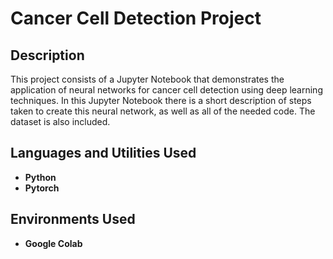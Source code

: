<h1>Cancer Cell Detection Project</h1>


<h2>Description</h2>
This project consists of a Jupyter Notebook that demonstrates the application of neural networks for cancer cell detection using deep learning techniques.  In this Jupyter Notebook there is a short description of steps taken to create this neural network, as well as all of the needed code.  The dataset is also included.
<br />


<h2>Languages and Utilities Used</h2>

- <b>Python</b> 
- <b>Pytorch</b>

<h2>Environments Used </h2>

- <b>Google Colab</b>
